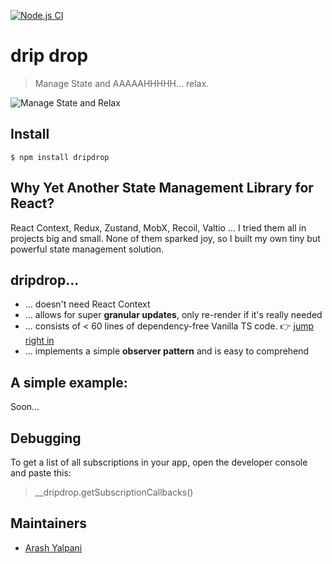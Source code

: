 [![Node.js CI](https://github.com/ayalpani/dripdrop/actions/workflows/node.js.yml/badge.svg)](https://github.com/ayalpani/dripdrop/actions/workflows/node.js.yml)

# drip drop

> Manage State and AAAAAHHHHH... relax.

![Manage State and Relax](docs/relax.png "Manage State and Relax")

## Install

```
$ npm install dripdrop
```

## Why Yet Another State Management Library for React?

React Context, Redux, Zustand, MobX, Recoil, Valtio ... I tried them all in projects big and small. None of them sparked joy, so I built my own tiny but powerful state management solution.

## dripdrop...

- ... doesn't need React Context
- ... allows for super **granular updates**, only re-render if it's really needed
- ... consists of &lt; 60 lines of dependency-free Vanilla TS code. 👉 [jump right in](./src/index.ts)
- ... implements a simple **observer pattern** and is easy to comprehend

## A simple example:

Soon...

## Debugging

To get a list of all subscriptions in your app, open the developer console and paste this:

> \_\_dripdrop.getSubscriptionCallbacks()

## Maintainers

- [Arash Yalpani](https://github.com/ayalpani)
